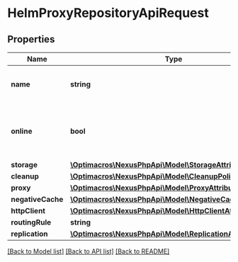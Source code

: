 # HelmProxyRepositoryApiRequest

## Properties
Name | Type | Description | Notes
------------ | ------------- | ------------- | -------------
**name** | **string** | A unique identifier for this repository | 
**online** | **bool** | Whether this repository accepts incoming requests | 
**storage** | [**\Optimacros\NexusPhpApi\Model\StorageAttributes**](StorageAttributes.md) |  | 
**cleanup** | [**\Optimacros\NexusPhpApi\Model\CleanupPolicyAttributes**](CleanupPolicyAttributes.md) |  | [optional] 
**proxy** | [**\Optimacros\NexusPhpApi\Model\ProxyAttributes**](ProxyAttributes.md) |  | 
**negativeCache** | [**\Optimacros\NexusPhpApi\Model\NegativeCacheAttributes**](NegativeCacheAttributes.md) |  | 
**httpClient** | [**\Optimacros\NexusPhpApi\Model\HttpClientAttributes**](HttpClientAttributes.md) |  | 
**routingRule** | **string** |  | [optional] 
**replication** | [**\Optimacros\NexusPhpApi\Model\ReplicationAttributes**](ReplicationAttributes.md) |  | [optional] 

[[Back to Model list]](../README.md#documentation-for-models) [[Back to API list]](../README.md#documentation-for-api-endpoints) [[Back to README]](../README.md)


